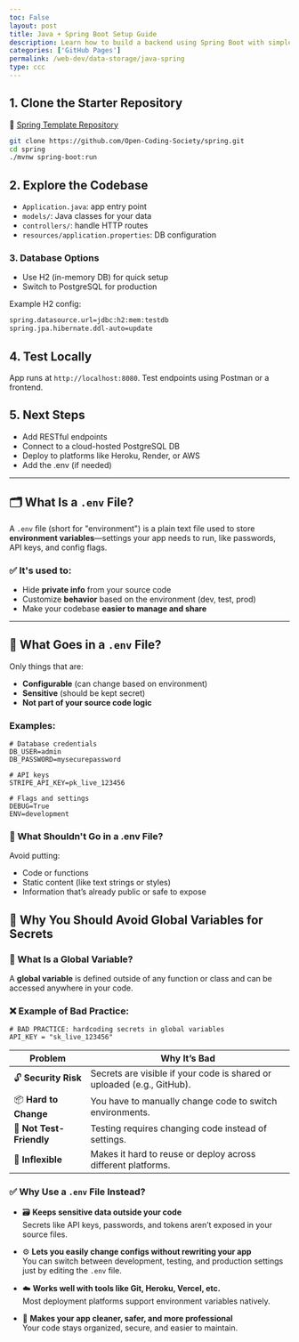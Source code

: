```yaml
---
toc: False
layout: post
title: Java + Spring Boot Setup Guide
description: Learn how to build a backend using Spring Boot with simple database integration.
categories: ['GitHub Pages']
permalink: /web-dev/data-storage/java-spring
type: ccc
---
```


## 1. Clone the Starter Repository

🔗 [Spring Template Repository](https://github.com/Open-Coding-Society/spring)

```bash
git clone https://github.com/Open-Coding-Society/spring.git
cd spring
./mvnw spring-boot:run
```

## 2. Explore the Codebase

- `Application.java`: app entry point
- `models/`: Java classes for your data
- `controllers/`: handle HTTP routes
- `resources/application.properties`: DB configuration

### 3. Database Options

- Use H2 (in-memory DB) for quick setup
- Switch to PostgreSQL for production

Example H2 config:

```bash
spring.datasource.url=jdbc:h2:mem:testdb
spring.jpa.hibernate.ddl-auto=update
```

## 4. Test Locally

App runs at `http://localhost:8080`.
Test endpoints using Postman or a frontend.

## 5. Next Steps

- Add RESTful endpoints
- Connect to a cloud-hosted PostgreSQL DB
- Deploy to platforms like Heroku, Render, or AWS
- Add the .env (if needed)
  

---
## 🗂️ What Is a `.env` File?

A `.env` file (short for "environment") is a plain text file used to store **environment variables**—settings your app needs to run, like passwords, API keys, and config flags.

### ✅ It's used to:
- Hide **private info** from your source code
- Customize **behavior** based on the environment (dev, test, prod)
- Make your codebase **easier to manage and share**

---

## 🔐 What Goes in a `.env` File?

Only things that are:
- **Configurable** (can change based on environment)
- **Sensitive** (should be kept secret)
- **Not part of your source code logic**

### Examples:
~~~
# Database credentials
DB_USER=admin
DB_PASSWORD=mysecurepassword

# API keys
STRIPE_API_KEY=pk_live_123456

# Flags and settings
DEBUG=True
ENV=development
~~~
### 🚫 What Shouldn't Go in a .env File?
Avoid putting:
- Code or functions
- Static content (like text strings or styles)
- Information that’s already public or safe to expose
## 🚫 Why You Should Avoid Global Variables for Secrets

### 🤔 What Is a Global Variable?
A **global variable** is defined outside of any function or class and can be accessed anywhere in your code.

### ❌ Example of Bad Practice:
~~~
# BAD PRACTICE: hardcoding secrets in global variables
API_KEY = "sk_live_123456"
~~~
| Problem                  | Why It’s Bad                                                           |
| ------------------------ | ---------------------------------------------------------------------- |
| 🔓 **Security Risk**     | Secrets are visible if your code is shared or uploaded (e.g., GitHub). |
| 📦 **Hard to Change**    | You have to manually change code to switch environments.               |
| 🧪 **Not Test-Friendly** | Testing requires changing code instead of settings.                    |
| 🔁 **Inflexible**        | Makes it hard to reuse or deploy across different platforms.           |

### ✅ Why Use a `.env` File Instead?

- 🗃️ **Keeps sensitive data outside your code**  
  Secrets like API keys, passwords, and tokens aren’t exposed in your source files.

- ⚙️ **Lets you easily change configs without rewriting your app**  
  You can switch between development, testing, and production settings just by editing the `.env` file.

- ☁️ **Works well with tools like Git, Heroku, Vercel, etc.**  
  Most deployment platforms support environment variables natively.

- 🧼 **Makes your app cleaner, safer, and more professional**  
  Your code stays organized, secure, and easier to maintain.


